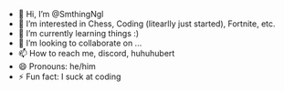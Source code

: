 - 👋 Hi, I’m @SmthingNgl
- 👀 I’m interested in Chess, Coding (litearlly just started), Fortnite, etc.
- 🌱 I’m currently learning things :)
- 💞️ I’m looking to collaborate on ...
- 📫 How to reach me, discord, huhuhubert
- 😄 Pronouns: he/him
- ⚡ Fun fact: I suck at coding

<!---
SmthingNgl/SmthingNgl is a ✨ special ✨ repository because its `README.md` (this file) appears on your GitHub profile.
You can click the Preview link to take a look at your changes.
--->

